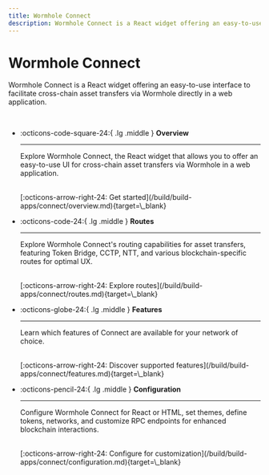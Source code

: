 ```yaml
---
title: Wormhole Connect
description: Wormhole Connect is a React widget offering an easy-to-use interface to facilitate cross-chain asset transfers via Wormhole directly in a web application.
---
```


# Wormhole Connect

Wormhole Connect is a React widget offering an easy-to-use interface to facilitate cross-chain asset transfers via Wormhole directly in a web application.

<br>
<div class="grid cards" markdown>

-   :octicons-code-square-24:{ .lg .middle } __Overview__

    ---

    Explore Wormhole Connect, the React widget that allows you to offer an easy-to-use UI for cross-chain asset transfers via Wormhole in a web application.

    <br>
    [:octicons-arrow-right-24: Get started](/build/build-apps/connect/overview.md){target=\_blank}

-   :octicons-code-24:{ .lg .middle } __Routes__

    ---

    Explore Wormhole Connect's routing capabilities for asset transfers, featuring Token Bridge, CCTP, NTT, and various blockchain-specific routes for optimal UX.

    <br>
    [:octicons-arrow-right-24: Explore routes](/build/build-apps/connect/routes.md){target=\_blank}

-   :octicons-globe-24:{ .lg .middle } __Features__

    ---
    Learn which features of Connect are available for your network of choice.
    

    <br>
    [:octicons-arrow-right-24: Discover supported features](/build/build-apps/connect/features.md){target=\_blank}

-   :octicons-pencil-24:{ .lg .middle } __Configuration__

    ---

    Configure Wormhole Connect for React or HTML, set themes, define tokens, networks, and customize RPC endpoints for enhanced blockchain interactions.

    <br>
    [:octicons-arrow-right-24: Configure for customization](/build/build-apps/connect/configuration.md){target=\_blank}
</div>
<br>
